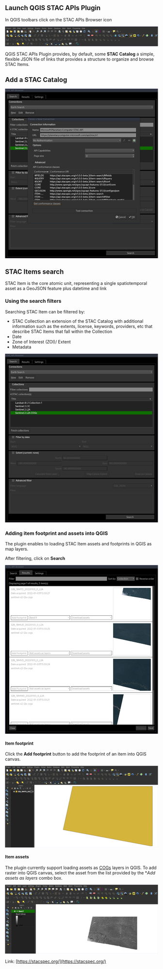 ## Launch QGIS STAC APIs Plugin

In QGIS toolbars click on the STAC APIs Browser icon

![image](images/toolbar.png)


QGIS STAC APIs Plugin provides, by default, some **STAC Catalog** a simple, flexible JSON file of links that provides a
structure to organize and browse STAC Items.


## Add a STAC Catalog

![image](images/add-connection.png)

## STAC Items search

STAC Item is the core atomic unit, representing a single spatiotemporal asset as a GeoJSON feature plus datetime and link

### Using the search filters

Searching STAC Item can be filtered by:

* STAC Collection an extension of the STAC Catalog with additional information such as the extents, license, keywords, providers, etc that describe STAC Items that fall within the Collection
* Date
* Zone of Interest (ZOI)/ Extent
* Metadata

![image](images/filters.png)

### Adding item footprint and assets into QGIS


The plugin enables to loading STAC Item assets and footprints in QGIS as map layers.


After filtering, click on **Search**

![image](images/results.png)

#### Item footprint


Click the **Add footprint** button to add the footprint of an item into QGIS canvas.

![image](images/footprint.png)


#### Item assets


The plugin currently support loading assets as [COGs](https://github.com/cogeotiff/cog-spec/blob/master/spec.md) layers in QGIS.
To add raster into QGIS canvas,   select the asset from the list provided by the **Add assets as layers* combo box.

![image](images/raster.png)



Link: [https://stacspec.org/](https://stacspec.org/)



